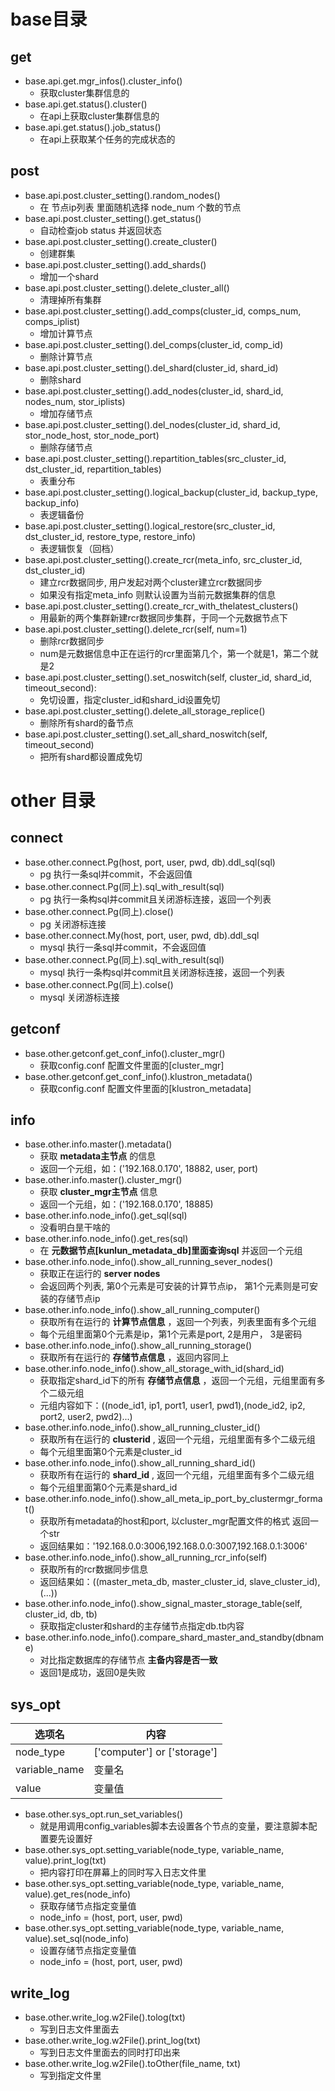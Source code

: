 # base目录 
## get
* base.api.get.mgr_infos().cluster_info()
    * 获取cluster集群信息的
* base.api.get.status().cluster()
  * 在api上获取cluster集群信息的
* base.api.get.status().job_status()
  * 在api上获取某个任务的完成状态的
## post
* base.api.post.cluster_setting().random_nodes()
  * 在 节点ip列表 里面随机选择 node_num 个数的节点
* base.api.post.cluster_setting().get_status()
  * 自动检查job status 并返回状态
* base.api.post.cluster_setting().create_cluster()
  * 创建群集
* base.api.post.cluster_setting().add_shards()
  * 增加一个shard
* base.api.post.cluster_setting().delete_cluster_all()
  * 清理掉所有集群
* base.api.post.cluster_setting().add_comps(cluster_id, comps_num, comps_iplist)
  * 增加计算节点
* base.api.post.cluster_setting().del_comps(cluster_id, comp_id)
  * 删除计算节点
* base.api.post.cluster_setting().del_shard(cluster_id, shard_id)
  * 删除shard
* base.api.post.cluster_setting().add_nodes(cluster_id, shard_id, nodes_num, stor_iplists)
  * 增加存储节点
* base.api.post.cluster_setting().del_nodes(cluster_id, shard_id, stor_node_host, stor_node_port)
  * 删除存储节点
* base.api.post.cluster_setting().repartition_tables(src_cluster_id, dst_cluster_id, repartition_tables)
  * 表重分布
* base.api.post.cluster_setting().logical_backup(cluster_id, backup_type, backup_info)
  * 表逻辑备份
* base.api.post.cluster_setting().logical_restore(src_cluster_id, dst_cluster_id, restore_type, restore_info)
  * 表逻辑恢复（回档）
* base.api.post.cluster_setting().create_rcr(meta_info, src_cluster_id, dst_cluster_id)
  * 建立rcr数据同步, 用户发起对两个cluster建立rcr数据同步
  * 如果没有指定meta_info 则默认设置为当前元数据集群的信息
* base.api.post.cluster_setting().create_rcr_with_thelatest_clusters()
  * 用最新的两个集群新建rcr数据同步集群，于同一个元数据节点下
* base.api.post.cluster_setting().delete_rcr(self, num=1)
  * 删除rcr数据同步
  * num是元数据信息中正在运行的rcr里面第几个，第一个就是1，第二个就是2
* base.api.post.cluster_setting().set_noswitch(self, cluster_id, shard_id, timeout_second):
  * 免切设置，指定cluster_id和shard_id设置免切
* base.api.post.cluster_setting().delete_all_storage_replice()
  * 删除所有shard的备节点
* base.api.post.cluster_setting().set_all_shard_noswitch(self, timeout_second)
  * 把所有shard都设置成免切
# other 目录
## connect
* base.other.connect.Pg(host, port, user, pwd, db).ddl_sql(sql)
  * pg 执行一条sql并commit，不会返回值
* base.other.connect.Pg(同上).sql_with_result(sql)
  * pg 执行一条构sql并commit且关闭游标连接，返回一个列表
* base.other.connect.Pg(同上).close()
  * pg 关闭游标连接
* base.other.connect.My(host, port, user, pwd, db).ddl_sql
  * mysql 执行一条sql并commit，不会返回值
* base.other.connect.Pg(同上).sql_with_result(sql)
  * mysql 执行一条构sql并commit且关闭游标连接，返回一个列表
* base.other.connect.Pg(同上).colse()
  * mysql 关闭游标连接
## getconf
* base.other.getconf.get_conf_info().cluster_mgr()
  * 获取config.conf 配置文件里面的[cluster_mgr]
* base.other.getconf.get_conf_info().klustron_metadata()
  * 获取config.conf 配置文件里面的[klustron_metadata]
## info
* base.other.info.master().metadata()
  * 获取 **metadata主节点** 的信息
  * 返回一个元组，如：('192.168.0.170', 18882, user, port)
* base.other.info.master().cluster_mgr()
  * 获取 **cluster_mgr主节点** 信息
  * 返回一个元组，如：('192.168.0.170', 18885)
* base.other.info.node_info().get_sql(sql)
  * 没看明白昰干啥的
* base.other.info.node_info().get_res(sql)
  * 在 **元数据节点[kunlun_metadata_db]里面查询sql** 并返回一个元组
* base.other.info.node_info().show_all_running_sever_nodes()
  * 获取正在运行的 **server nodes**
  * 会返回两个列表, 第0个元素是可安装的计算节点ip， 第1个元素则是可安装的存储节点ip
* base.other.info.node_info().show_all_running_computer()
  * 获取所有在运行的 **计算节点信息** ，返回一个列表，列表里面有多个元组
  * 每个元组里面第0个元素是ip，第1个元素是port, 2是用户， 3是密码
* base.other.info.node_info().show_all_running_storage()
  * 获取所有在运行的 **存储节点信息** ，返回内容同上
* base.other.info.node_info().show_all_storage_with_id(shard_id)
  * 获取指定shard_id下的所有 **存储节点信息** ，返回一个元组，元组里面有多个二级元组
  * 元组内容如下：((node_id1, ip1, port1, user1, pwd1),(node_id2, ip2, port2, user2, pwd2)...)
* base.other.info.node_info().show_all_running_cluster_id()
  * 获取所有在运行的 **clusterid** , 返回一个元组，元组里面有多个二级元组
  * 每个元组里面第0个元素是cluster_id
* base.other.info.node_info().show_all_running_shard_id()
  * 获取所有在运行的 **shard_id** , 返回一个元组，元组里面有多个二级元组
  * 每个元组里面第0个元素是shard_id
* base.other.info.node_info().show_all_meta_ip_port_by_clustermgr_format()
  * 获取所有metadata的host和port, 以cluster_mgr配置文件的格式 返回一个str
  * 返回结果如：'192.168.0.0:3006,192.168.0.0:3007,192.168.0.1:3006'
* base.other.info.node_info().show_all_running_rcr_info(self)
  * 获取所有的rcr数据同步信息
  * 返回结果如：((master_meta_db, master_cluster_id, slave_cluster_id), (...))
* base.other.info.node_info().show_signal_master_storage_table(self, cluster_id, db, tb)
  * 获取指定cluster和shard的主存储节点指定db.tb内容
* base.other.info.node_info().compare_shard_master_and_standby(dbname)
  * 对比指定数据库的存储节点 **主备内容是否一致**
  * 返回1是成功，返回0是失败
## sys_opt
| 选项名           | 内容                          |
|---------------|-----------------------------|
| node_type     | ['computer'] or ['storage'] |   
| variable_name | 变量名                         |
| value         | 变量值                         |
* base.other.sys_opt.run_set_variables()
  * 就是用调用config_variables脚本去设置各个节点的变量，要注意脚本配置要先设置好
* base.other.sys_opt.setting_variable(node_type, variable_name, value).print_log(txt)
  * 把内容打印在屏幕上的同时写入日志文件里
* base.other.sys_opt.setting_variable(node_type, variable_name, value).get_res(node_info)
  * 获取存储节点指定变量值
  * node_info = (host, port, user, pwd)
* base.other.sys_opt.setting_variable(node_type, variable_name, value).set_sql(node_info) 
  * 设置存储节点指定变量值
  * node_info = (host, port, user, pwd)
## write_log
* base.other.write_log.w2File().tolog(txt)
  * 写到日志文件里面去
* base.other.write_log.w2File().print_log(txt)
  * 写到日志文件里面去的同时打印出来
* base.other.write_log.w2File().toOther(file_name, txt)
  * 写到指定文件里